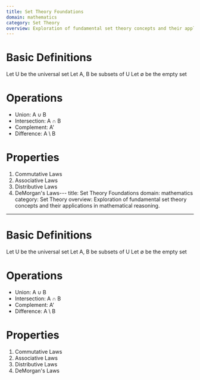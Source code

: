 ```yaml
---
title: Set Theory Foundations
domain: mathematics
category: Set Theory
overview: Exploration of fundamental set theory concepts and their applications in mathematical reasoning.
---
```


# Basic Definitions
Let U be the universal set
Let A, B be subsets of U
Let ∅ be the empty set

# Operations
- Union: A ∪ B
- Intersection: A ∩ B
- Complement: A'
- Difference: A \ B

# Properties
1. Commutative Laws
2. Associative Laws
3. Distributive Laws
4. DeMorgan's Laws---
title: Set Theory Foundations
domain: mathematics
category: Set Theory
overview: Exploration of fundamental set theory concepts and their applications in mathematical reasoning.
---

# Basic Definitions
Let U be the universal set
Let A, B be subsets of U
Let ∅ be the empty set

# Operations
- Union: A ∪ B
- Intersection: A ∩ B
- Complement: A'
- Difference: A \ B

# Properties
1. Commutative Laws
2. Associative Laws
3. Distributive Laws
4. DeMorgan's Laws
